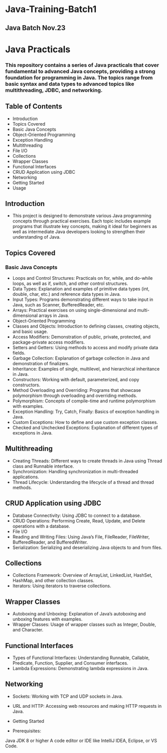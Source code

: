 # Java-Training-Batch1

## Java Batch Nov.23 

# Java Practicals
### This repository contains a series of Java practicals that cover fundamental to advanced Java concepts, providing a strong foundation for programming in Java. The topics range from basic syntax and data types to advanced topics like multithreading, JDBC, and networking.

## Table of Contents
- Introduction
- Topics Covered
- Basic Java Concepts
- Object-Oriented Programming
- Exception Handling
- Multithreading
- File I/O
- Collections
- Wrapper Classes
- Functional Interfaces
- CRUD Application using JDBC
- Networking
- Getting Started
- Usage

## Introduction
- This project is designed to demonstrate various Java programming concepts through practical exercises. Each topic includes example programs that illustrate key concepts, making it ideal for beginners as well as intermediate Java developers looking to strengthen their understanding of Java.

## Topics Covered
### Basic Java Concepts
- Loops and Control Structures: Practicals on for, while, and do-while loops, as well as if, switch, and other control structures.
- Data Types: Explanation and examples of primitive data types (int, double, char, etc.) and reference data types in Java.
- Input Types: Programs demonstrating different ways to take input in Java, such as Scanner, BufferedReader, etc.
- Arrays: Practical exercises on using single-dimensional and multi-dimensional arrays in Java.
- Object-Oriented Programming
- Classes and Objects: Introduction to defining classes, creating objects, and basic usage.
- Access Modifiers: Demonstration of public, private, protected, and package-private access modifiers.
- Setters and Getters: Using methods to access and modify private data fields.
- Garbage Collection: Explanation of garbage collection in Java and demonstration of finalizers.
- Inheritance: Examples of single, multilevel, and hierarchical inheritance in Java.
- Constructors: Working with default, parameterized, and copy constructors.
- Method Overloading and Overriding: Programs that showcase polymorphism through overloading and overriding methods.
- Polymorphism: Concepts of compile-time and runtime polymorphism with examples.
- Exception Handling: Try, Catch, Finally: Basics of exception handling in Java.
- Custom Exceptions: How to define and use custom exception classes.
- Checked and Unchecked Exceptions: Explanation of different types of exceptions in Java.

## Multithreading
- Creating Threads: Different ways to create threads in Java using Thread class and Runnable interface.
- Synchronization: Handling synchronization in multi-threaded applications.
- Thread Lifecycle: Understanding the lifecycle of a thread and thread methods.

## CRUD Application using JDBC
- Database Connectivity: Using JDBC to connect to a database.
- CRUD Operations: Performing Create, Read, Update, and Delete operations with a database.
- File I/O
- Reading and Writing Files: Using Java’s File, FileReader, FileWriter, BufferedReader, and BufferedWriter.
- Serialization: Serializing and deserializing Java objects to and from files.

## Collections
- Collections Framework: Overview of ArrayList, LinkedList, HashSet, HashMap, and other collection classes.
- Iterators: Using iterators to traverse collections.

## Wrapper Classes
- Autoboxing and Unboxing: Explanation of Java’s autoboxing and unboxing features with examples.
- Wrapper Classes: Usage of wrapper classes such as Integer, Double, and Character.

## Functional Interfaces
- Types of Functional Interfaces: Understanding Runnable, Callable, Predicate, Function, Supplier, and Consumer interfaces.
- Lambda Expressions: Demonstrating lambda expressions in Java.

## Networking
- Sockets: Working with TCP and UDP sockets in Java.
- URL and HTTP: Accessing web resources and making HTTP requests in Java.

- Getting Started
- Prerequisites:

Java JDK 8 or higher
A code editor or IDE like IntelliJ IDEA, Eclipse, or VS Code.

